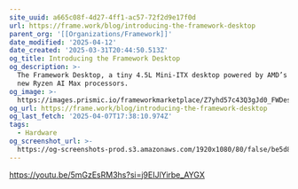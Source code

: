 ```yaml
---
site_uuid: a665c08f-4d27-4ff1-ac57-72f2d9e17f0d
url: https://frame.work/blog/introducing-the-framework-desktop
parent_org: '[[Organizations/Framework]]'
date_modified: '2025-04-12'
date_created: '2025-03-31T20:44:50.513Z'
og_title: Introducing the Framework Desktop
og_description: >-
  The Framework Desktop, a tiny 4.5L Mini-ITX desktop powered by AMD’s massive
  new Ryzen AI Max processors.
og_image: >-
  https://images.prismic.io/frameworkmarketplace/Z7yhd57c43Q3gJd0_FWDesktop-Hero.png?auto=format,compress
og_url: https://frame.work/blog/introducing-the-framework-desktop
og_last_fetch: '2025-04-07T17:38:10.974Z'
tags:
  - Hardware
og_screenshot_url: >-
  https://og-screenshots-prod.s3.amazonaws.com/1920x1080/80/false/be5d819c545c1b72c5d9a8c72ec0072cb1bec2ea4976d6b2cf1f2c511e74b257.jpeg
---
```































https://youtu.be/5mGzEsRM3hs?si=j9EIJlYirbe_AYGX